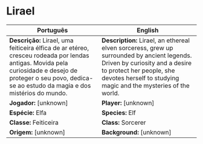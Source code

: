 # Lirael

| Português | English |
|-----------|---------|
| **Descrição:** Lirael, uma feiticeira élfica de ar etéreo, cresceu rodeada por lendas antigas. Movida pela curiosidade e desejo de proteger o seu povo, dedica-se ao estudo da magia e dos mistérios do mundo. | **Description:** Lirael, an ethereal elven sorceress, grew up surrounded by ancient legends. Driven by curiosity and a desire to protect her people, she devotes herself to studying magic and the mysteries of the world. |
| **Jogador:** [unknown] | **Player:** [unknown] |
| **Espécie:** Elfa | **Species:** Elf |
| **Classe:** Feiticeira | **Class:** Sorcerer |
| **Origem:** [unknown] | **Background:** [unknown] |

























